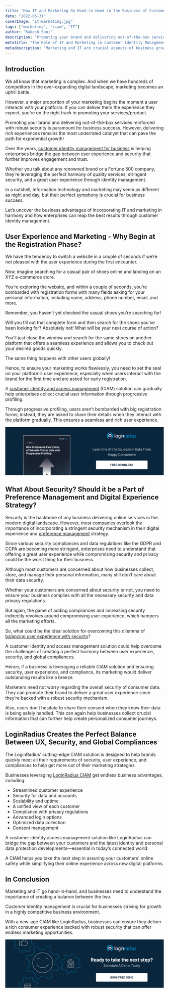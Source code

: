 ```yaml
---
title: "How IT and Marketing Go Hand-in-Hand in the Business of Customer Identity Management?"
date: "2022-05-31"
coverImage: "it-marketing.jpg"
tags: ["marketing", "ciam", "IT"]
author: "Rakesh Soni"
description: "Promoting your brand and delivering out-of-the-box services reinforced with robust security is paramount for business success. However, delivering rich experiences remains the most underrated catalyst that can pave the path for exponential growth!"
metatitle: "The Role of IT and Marketing in Customer Identity Management"
metadescription: "Marketing and IT are crucial aspects of business growth. Learn how a CIAM solution helps businesses by offering stringent security and a great user experience."
---
```


## Introduction 

We all know that marketing is complex. And when we have hundreds of competitors in the ever-expanding digital landscape, marketing becomes an uphill battle. 

However, a major proportion of your marketing begins the moment a user interacts with your platform. If you can deliver them the experience they expect, you’re on the right track in promoting your services/product. 

Promoting your brand and delivering out-of-the-box services reinforced with robust security is paramount for business success. However, delivering rich experiences remains the most underrated catalyst that can pave the path for exponential growth! 

Over the years, [customer identity management for business](https://www.loginradius.com/blog/identity/new-age-ciam/) is helping enterprises bridge the gap between user experience and security that further improves engagement and trust. 

Whether you talk about any renowned brand or a Fortune 500 company, they’re leveraging the perfect harmony of quality services, stringent security, and a great user experience through identity management. 

In a nutshell, information technology and marketing may seem as different as night and day, but their perfect symphony is crucial for business success. 

Let’s uncover the business advantages of incorporating IT and marketing in harmony and how enterprises can reap the best results through customer identity management. 


## User Experience and Marketing - Why Begin at the Registration Phase? 

We have the tendency to switch a website in a couple of seconds if we’re not pleased with the user experience during the first encounter. 

Now, imagine searching for a casual pair of shoes online and landing on an XYZ e-commerce store. 

You’re exploring the website, and within a couple of seconds, you’re bombarded with registration forms with many fields asking for your personal information, including name, address, phone number, email, and more. 

Remember, you haven’t yet checked the casual shoes you’re searching for! 

Will you fill out that complete form and then search for the shoes you’ve been looking for? Absolutely not! What will be your next course of action? 

You’ll just close the window and search for the same shoes on another platform that offers a seamless experience and allows you to check out your desired goods quickly. 

The same thing happens with other users globally!

Hence, to ensure your marketing works flawlessly, you need to set the seal on your platform’s user experience, especially when users interact with the brand for the first time and are asked for early registration. 

A [customer identity and access management](https://www.loginradius.com/blog/identity/customer-identity-and-access-management/) (CIAM) solution can gradually help enterprises collect crucial user information through progressive profiling.

Through progressive profiling, users aren’t bombarded with big registration forms; instead, they are asked to share their details when they interact with the platform gradually. This ensures a seamless and rich user experience. 

[![EB-progressive-profiling](EB-progressive-profiling.png)](https://www.loginradius.com/resource/how-to-squeeze-every-drop-of-progressive-profiling/)


## What About Security? Should it be a Part of Preference Management and Digital Experience Strategy?

Security is the backbone of any business delivering online services in the modern digital landscape. However, most companies overlook the importance of incorporating a stringent security mechanism in their digital experience and [preference management](https://www.loginradius.com/consent-management/) strategy. 

Since various security compliances and data regulations like the GDPR and CCPA are becoming more stringent, enterprises need to understand that offering a great user experience while compromising security and privacy could be the worst thing for their business. 

Although most customers are concerned about how businesses collect, store, and manage their personal information, many still don’t care about their data security. 

Whether your customers are concerned about security or not, you need to ensure your business complies with all the necessary security and data privacy regulations. 

But again, the game of adding compliances and increasing security indirectly revolves around compromising user experience, which hampers all the marketing efforts. 

So, what could be the ideal solution for overcoming this dilemma of [balancing user experience with security](https://www.loginradius.com/blog/identity/balancing-security-cx/)?

A customer identity and access management solution could help overcome the challenges of creating a perfect harmony between user experience, security, and global compliances. 

Hence, if a business is leveraging a reliable CIAM solution and ensuring security, user experience, and compliance, its marketing would deliver outstanding results like a breeze. 

Marketers need not worry regarding the overall security of consumer data. They can promote their brand to deliver a great user experience since they’re backed with a robust security mechanism. 

Also, users don’t hesitate to share their consent when they know their data is being safely handled. This can again help businesses collect crucial information that can further help create personalized consumer journeys. 


## LoginRadius Creates the Perfect Balance Between UX, Security, and Global Compliances

The LoginRadius’ cutting-edge CIAM solution is designed to help brands quickly meet all their requirements of security, user experience, and compliances to help get more out of their marketing strategies. 

Businesses leveraging [LoginRadius CIAM](https://www.loginradius.com/) get endless business advantages, including: 



* Streamlined customer experience
* Security for data and accounts
* Scalability and uptime
* A unified view of each customer
* Compliance with privacy regulations
* Advanced login options
* Optimized data collection
* Consent management

A customer identity access management solution like LoginRadius can bridge the gap between your customers and the latest identity and personal data protection developments—essential in today’s connected world. 

A CIAM helps you take the next step in assuring your customers’ online safety while simplifying their online experience across new digital platforms. 


## In Conclusion 

Marketing and IT go hand-in-hand, and businesses need to understand the importance of creating a balance between the two. 

Customer identity management is crucial for businesses striving for growth in a highly competitive business environment. 

With a new-age CIAM like LoginRadius, businesses can ensure they deliver a rich consumer experience backed with robust security that can offer endless marketing opportunities. 


[![book-a-demo-loginradius-banner](../../assets/book-a-demo-loginradius.png)](https://www.loginradius.com/contact-us?utm_source=blog&utm_medium=web&utm_campaign=role-it-marketing-customer-identity-management)